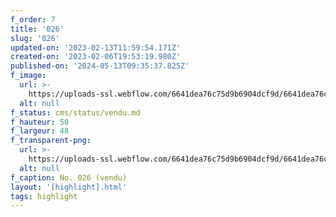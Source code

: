 ```yaml
---
f_order: 7
title: '026'
slug: '026'
updated-on: '2023-02-13T11:59:54.171Z'
created-on: '2023-02-06T19:53:19.980Z'
published-on: '2024-05-13T09:35:37.825Z'
f_image:
  url: >-
    https://uploads-ssl.webflow.com/6641dea76c75d9b6904dcf9d/6641dea76c75d9b6904dd3aa_026.jpg
  alt: null
f_status: cms/status/vendu.md
f_hauteur: 50
f_largeur: 48
f_transparent-png:
  url: >-
    https://uploads-ssl.webflow.com/6641dea76c75d9b6904dcf9d/6641dea76c75d9b6904dd3b8_026.png
  alt: null
f_caption: No. 026 (vendu)
layout: '[highlight].html'
tags: highlight
---
```



